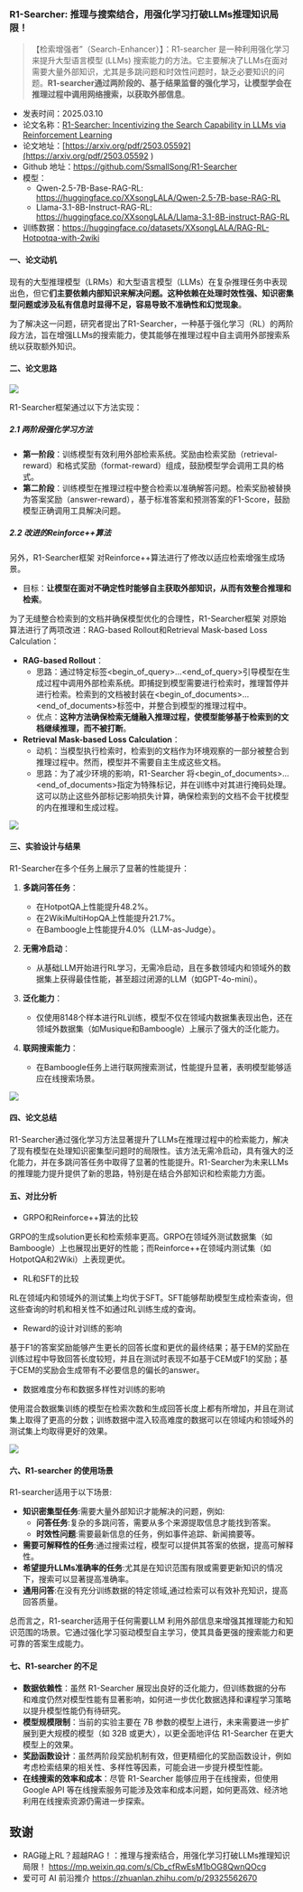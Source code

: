 ### R1-Searcher: 推理与搜索结合，用强化学习打破LLMs推理知识局限！
> 【检索增强者”（Search-Enhancer）】：R1-searcher 是一种利用强化学习来提升大型语言模型 (LLMs) 搜索能力的方法。它主要解决了LLMs在面对需要大量外部知识，尤其是多跳问题和时效性问题时，缺乏必要知识的问题。**R1-searcher通过两阶段的、基于结果监督的强化学习，让模型学会在推理过程中调用网络搜索，以获取外部信息**。

* 发表时间：2025.03.10
* 论文名称：[R1-Searcher: Incentivizing the Search Capability in LLMs via Reinforcement Learning](https://arxiv.org/pdf/2503.05592 )
* 论文地址：[https://arxiv.org/pdf/2503.05592](https://arxiv.org/pdf/2503.05592 )
* Github 地址：https://github.com/SsmallSong/R1-Searcher
* 模型：
  * Qwen-2.5-7B-Base-RAG-RL: https://huggingface.co/XXsongLALA/Qwen-2.5-7B-base-RAG-RL
  * Llama-3.1-8B-Instruct-RAG-RL: https://huggingface.co/XXsongLALA/Llama-3.1-8B-instruct-RAG-RL
* 训练数据：https://huggingface.co/datasets/XXsongLALA/RAG-RL-Hotpotqa-with-2wiki

#### 一、论文动机

现有的大型推理模型（LRMs）和大型语言模型（LLMs）在复杂推理任务中表现出色，但它**们主要依赖内部知识来解决问题。这种依赖在处理时效性强、知识密集型问题或涉及私有信息时显得不足，容易导致不准确性和幻觉现象**。

为了解决这一问题，研究者提出了R1-Searcher，一种基于强化学习（RL）的两阶段方法，旨在增强LLMs的搜索能力，使其能够在推理过程中自主调用外部搜索系统以获取额外知识。

#### 二、论文思路

![](img/微信截图_20250312142108.png)

R1-Searcher框架通过以下方法实现：

##### 2.1 **两阶段强化学习方法**

- **第一阶段**：训练模型有效利用外部检索系统。奖励由检索奖励（retrieval-reward）和格式奖励（format-reward）组成，鼓励模型学会调用工具的格式。
- **第二阶段**：训练模型在推理过程中整合检索以准确解答问题。检索奖励被替换为答案奖励（answer-reward），基于标准答案和预测答案的F1-Score，鼓励模型正确调用工具解决问题。

##### 2.2 **改进的Reinforce++算法**

另外，R1-Searcher框架 对Reinforce++算法进行了修改以适应检索增强生成场景。

- 目标：**让模型在面对不确定性时能够自主获取外部知识，从而有效整合推理和检索**。

为了无缝整合检索到的文档并确保模型优化的合理性，R1-Searcher框架 对原始算法进行了两项改进：RAG-based Rollout和Retrieval Mask-based Loss Calculation：

- **RAG-based Rollout**：
  - 思路：通过特定标签<begin_of_query>...<end_of_query>引导模型在生成过程中调用外部检索系统。即捕捉到模型需要进行检索时，推理暂停并进行检索。检索到的文档被封装在<begin_of_documents>...<end_of_documents>标签中，并整合到模型的推理过程中。
  - 优点：**这种方法确保检索无缝融入推理过程，使模型能够基于检索到的文档继续推理，而不被打断**。
- **Retrieval Mask-based Loss Calculation**：
  - 动机：当模型执行检索时，检索到的文档作为环境观察的一部分被整合到推理过程中。然而，模型并不需要自主生成这些文档。
  - 思路：为了减少环境的影响，R1-Searcher 将<begin_of_documents>...<end_of_documents>指定为特殊标记，并在训练中对其进行掩码处理。这可以防止这些外部标记影响损失计算，确保检索到的文档不会干扰模型的内在推理和生成过程。

![](img/微信截图_20250312140631.png)

#### 三、实验设计与结果

R1-Searcher在多个任务上展示了显著的性能提升：

1. **多跳问答任务**：
   - 在HotpotQA上性能提升48.2%。
   - 在2WikiMultiHopQA上性能提升21.7%。
   - 在Bamboogle上性能提升4.0%（LLM-as-Judge）。

2. **无需冷启动**：
   - 从基础LLM开始进行RL学习，无需冷启动，且在多数领域内和领域外的数据集上获得最佳性能，甚至超过闭源的LLM（如GPT-4o-mini）。

3. **泛化能力**：
   - 仅使用8148个样本进行RL训练，模型不仅在领域内数据集表现出色，还在领域外数据集（如Musique和Bamboogle）上展示了强大的泛化能力。

4. **联网搜索能力**：
   - 在Bamboogle任务上进行联网搜索测试，性能提升显著，表明模型能够适应在线搜索场景。

![](img/微信截图_20250312141035.png)

#### 四、论文总结

R1-Searcher通过强化学习方法显著提升了LLMs在推理过程中的检索能力，解决了现有模型在处理知识密集型问题时的局限性。该方法无需冷启动，具有强大的泛化能力，并在多跳问答任务中取得了显著的性能提升。R1-Searcher为未来LLMs的推理能力提升提供了新的思路，特别是在结合外部知识和检索能力方面。

#### 五、对比分析

- GRPO和Reinforce++算法的比较

GRPO的生成solution更长和检索频率更高。GRPO在领域外测试数据集（如Bamboogle）上也展现出更好的性能；而Reinforce++在领域内测试集（如HotpotQA和2Wiki）上表现更优。

- RL和SFT的比较

RL在领域内和领域外的测试集上均优于SFT。SFT能够帮助模型生成检索查询，但这些查询的时机和相关性不如通过RL训练生成的查询。

- Reward的设计对训练的影响

基于F1的答案奖励能够产生更长的回答长度和更优的最终结果；基于EM的奖励在训练过程中导致回答长度较短，并且在测试时表现不如基于CEM或F1的奖励；基于CEM的奖励会生成带有不必要信息的偏长的answer。

- 数据难度分布和数据多样性对训练的影响

使用混合数据集训练的模型在检索次数和生成回答长度上都有所增加，并且在测试集上取得了更高的分数；训练数据中混入较高难度的数据可以在领域内和领域外的测试集上均取得更好的效果。

![](img/微信截图_20250312141430.png)

#### 六、R1-searcher 的使用场景

R1-searcher适用于以下场景:

- **知识密集型任务**:需要大量外部知识才能解决的问题，例如:
  - **问答任务**:复杂的多跳问答，需要从多个来源提取信息才能找到答案。
  - **时效性问题**:需要最新信息的任务，例如事件追踪、新闻摘要等。
- **需要可解释性的任务**:通过搜索过程，模型可以提供其答案的依据，提高可解释性。
- **希望提升LLMs准确率的任务**:尤其是在知识范围有限或需要更新知识的情况下，搜索可以显著提高准确率。
- **通用问答**:在没有充分训练数据的特定领域,通过检索可以有效补充知识，提高回答质量。

总而言之，R1-searcher适用于任何需要LLM 利用外部信息来增强其推理能力和知识范围的场景。它通过强化学习驱动模型自主学习，使其具备更强的搜索能力和更可靠的答案生成能力。

#### 七、R1-searcher 的不足

- **数据依赖性**：虽然 R1-Searcher 展现出良好的泛化能力，但训练数据的分布和难度仍然对模型性能有显著影响，如何进一步优化数据选择和课程学习策略以提升模型性能仍有待研究。
- **模型规模限制**：当前的实验主要在 7B 参数的模型上进行，未来需要进一步扩展到更大规模的模型（如 32B 或更大），以更全面地评估 R1-Searcher 在更大模型上的效果。
- **奖励函数设计**：虽然两阶段奖励机制有效，但更精细化的奖励函数设计，例如考虑检索结果的相关性、多样性等因素，可能会进一步提升模型性能。
- **在线搜索的效率和成本**：尽管 R1-Searcher 能够应用于在线搜索，但使用 Google API 等在线搜索服务可能涉及效率和成本问题，如何更高效、经济地利用在线搜索资源仍需进一步探索。

## 致谢

- RAG碰上RL？超越RAG！：推理与搜索结合，用强化学习打破LLMs推理知识局限！  https://mp.weixin.qq.com/s/Cb_cfRwEsM1bOG8QwnQOcg  
- 爱可可 AI 前沿推介   https://zhuanlan.zhihu.com/p/29325562670

